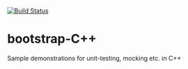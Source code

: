[![Build Status](https://travis-ci.org/chiku/bootstrap-cpluscplus.png)](https://travis-ci.org/chiku/bootstrap-cpluscplus)

bootstrap-C++
====================

Sample demonstrations for unit-testing, mocking etc. in C++
